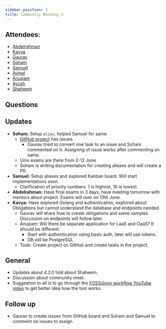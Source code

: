 ```yaml
---
sidebar_position: 3
title: Community Bonding 3
---
```


<!--
SPDX-License-Identifier: CC-BY-SA-4.0

SPDX-FileCopyrightText: 2023 Gaurav Mishra <mishra.gaurav@siemens.com>
SPDX-FileCopyrightText: 2023 Siemens AG
-->

## Attendees:

* [Abdelrahman](https://github.com/Hero2323)
* [Kavya](https://github.com/k-avy)
* [Gaurav](https://github.com/GMishx)
* [Soham](https://github.com/soham4abc)
* [Samuel](https://github.com/dushimsam)
* [Avinal](https://github.com/avinal)
* [Anupam](https://github.com/ag4ums)
* [Ayush](https://github.com/hastagAB)
* [Shaheem](https://github.com/shaheemazmalmmd)

## Questions

## Updates
* **Soham:** Setup `alias`, helped Samuel for same.
  * [GitHub project](https://github.com/orgs/fossology/projects/2) has issues
    * Gaurav tried to convert one task to an issue and Soham commented on it.
      Assigning of issue works after commenting on same.
  * Univ exams are there from 2-12 June
  * Soham is writing documentation for creating aliases and will create a PR.
* **Samuel:** Setup aliases and explored Kanban board. Will start
  implementations soon.
  * Clarification of priority numbers: 1 is highest, 10 is lowest.
* **Abdelrahman:** Have final exams in 3 days, have meeting tomorrow with
  mentors about project. Exams will over on 13th June.
* **Kavya:** Have explored Golang and authentication, explored about
  Obligations but cannot understand the database and endpoints needed.
  * Gaurav will share how to create obligations and some samples. Discussion on
    endpoints will follow later.
  * Anupam: Will there be separate application for LaaS and OaaS? It should be
    different.
    * Start with authentication using basic auth, later will use tokens.
	* DB will be PostgreSQL
  * Todo: Create project on GitHub and create tasks in the project.

## General
* Updates about 4.3.0 told about Shaheem.
* Discussion about community meet.
* Suggestion to all is to go through the
  [FOSSology workflow YouTube video](https://youtu.be/TZqU5ZALI7U) to get
  better idea how the tool works.

## Follow up
* Gaurav to create issues from GitHub board and Soham and Samuel to comment
  on issues to assign.

